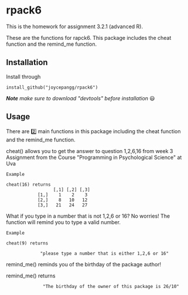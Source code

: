 # rpack6
This is the homework for assignment 3.2.1 (advanced R).

These are the functions for rapck6. This package includes the cheat function and the remind_me function. 

## Installation
Install through 

    install_github("joycepangg/rpack6")

***Note** make sure to download "devtools" before installation* :smiley:

## Usage
There are :two: main functions in this package including the cheat function and the remind_me function. 

cheat() allows you to get the answer to question 1,2,6,16 from week 3 Assignment from the Course "Programming in Psychological Science" at Uva
    
    Example 
    
    cheat(16) returns 
                      [,1] [,2] [,3]
                [1,]    1    2    3
                [2,]    8   10   12
                [3,]   21   24   27
What if you type in a number that is not 1,2,6 or 16? No worries! The function will remind you to type a valid number. 

    Example 
    
    cheat(9) returns 
    
                 "please type a number that is either 1,2,6 or 16"

remind_me() reminds you of the birthday of the package author!
 
 
 remind_me() returns 
 
                  "The birthday of the owner of this package is 26/10"
                     
